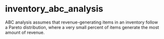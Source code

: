# inventory_abc_analysis
ABC analysis assumes that revenue-generating items in an inventory follow a Pareto distribution, where a very small percent of items generate the most amount of revenue. 
